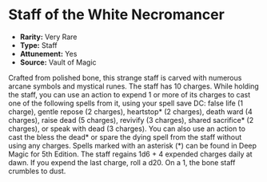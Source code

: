 # Staff of the White Necromancer

- **Rarity:** Very Rare
- **Type:** Staff
- **Attunement:** Yes
- **Source:** Vault of Magic

Crafted from polished bone, this strange staff is carved with numerous arcane symbols and mystical runes. The staff has 10 charges. While holding the staff, you can use an action to expend 1 or more of its charges to cast one of the following spells from it, using your spell save DC: false life (1 charge), gentle repose (2 charges), heartstop* (2 charges), death ward (4 charges), raise dead (5 charges), revivify (3 charges), shared sacrifice* (2 charges), or speak with dead (3 charges). You can also use an action to cast the bless the dead* or spare the dying spell from the staff without using any charges. Spells marked with an asterisk (*) can be found in Deep Magic for 5th Edition. The staff regains 1d6 + 4 expended charges daily at dawn. If you expend the last charge, roll a d20. On a 1, the bone staff crumbles to dust.
